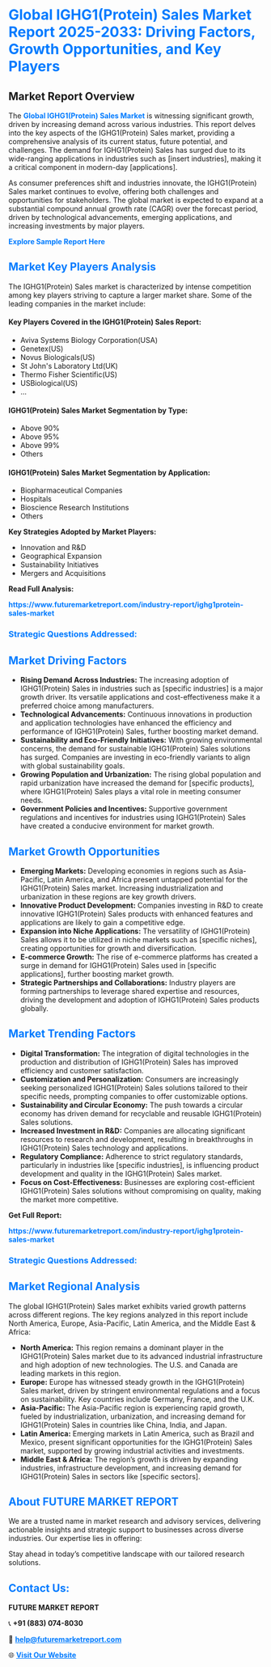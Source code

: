 <h1 style="color: #007BFF;">Global IGHG1(Protein) Sales Market Report 2025-2033: Driving Factors, Growth Opportunities, and Key Players</h1>

<section id="overview">
<h2>Market Report Overview</h2>
<p>The <a href="https://www.futuremarketreport.com/industry-report/ighg1protein-sales-market" style="color: #007BFF; text-decoration: none;"><strong>Global IGHG1(Protein) Sales Market</strong></a> is witnessing significant growth, driven by increasing demand across various industries. This report delves into the key aspects of the IGHG1(Protein) Sales market, providing a comprehensive analysis of its current status, future potential, and challenges. The demand for IGHG1(Protein) Sales has surged due to its wide-ranging applications in industries such as [insert industries], making it a critical component in modern-day [applications].</p>
<p>As consumer preferences shift and industries innovate, the IGHG1(Protein) Sales market continues to evolve, offering both challenges and opportunities for stakeholders. The global market is expected to expand at a substantial compound annual growth rate (CAGR) over the forecast period, driven by technological advancements, emerging applications, and increasing investments by major players.</p>
</section>

<section id="overview">
<p><a href="https://www.futuremarketreport.com/request-sample/reportId=109168" style="color: #007BFF; text-decoration: none;"><strong>Explore Sample Report Here</strong></a></p>
</section>

<section id="key-players">
<h2 style="color: #007BFF;">Market Key Players Analysis</h2>
<p>The IGHG1(Protein) Sales market is characterized by intense competition among key players striving to capture a larger market share. Some of the leading companies in the market include:</p>
<h4>Key Players Covered in the IGHG1(Protein) Sales Report:</h4>
<ul><li>Aviva Systems Biology Corporation(USA)</li><li>Genetex(US)</li><li>Novus Biologicals(US)</li><li>St John&#039;s Laboratory Ltd(UK)</li><li>Thermo Fisher Scientific(US)</li><li>USBiological(US)</li><li>...</li></ul>
<h4>IGHG1(Protein) Sales Market Segmentation by Type:</h4>
<ul><li>Above 90%</li><li>Above 95%</li><li>Above 99%</li><li>Others</li></ul>

<h4>IGHG1(Protein) Sales Market Segmentation by Application:</h4>
<ul><li>Biopharmaceutical Companies</li><li>Hospitals</li><li>Bioscience Research Institutions</li><li>Others</li></ul>
<p><strong>Key Strategies Adopted by Market Players:</strong></p>
<ul>
<li>Innovation and R&D</li>
<li>Geographical Expansion</li>
<li>Sustainability Initiatives</li>
<li>Mergers and Acquisitions</li>
</ul>
</section>

<section>
<p><strong>Read Full Analysis: </strong></p><a href="https://www.futuremarketreport.com/industry-report/ighg1protein-sales-market" style="color: #007BFF; text-decoration: none;"><strong>https://www.futuremarketreport.com/industry-report/ighg1protein-sales-market</strong></a>
<h3 style="color: #007BFF;">Strategic Questions Addressed:</h3>
</section>

<section id="driving-factors">
<h2 style="color: #007BFF;">Market Driving Factors</h2>
<ul>
<li><strong>Rising Demand Across Industries:</strong> The increasing adoption of IGHG1(Protein) Sales in industries such as [specific industries] is a major growth driver. Its versatile applications and cost-effectiveness make it a preferred choice among manufacturers.</li>
<li><strong>Technological Advancements:</strong> Continuous innovations in production and application technologies have enhanced the efficiency and performance of IGHG1(Protein) Sales, further boosting market demand.</li>
<li><strong>Sustainability and Eco-Friendly Initiatives:</strong> With growing environmental concerns, the demand for sustainable IGHG1(Protein) Sales solutions has surged. Companies are investing in eco-friendly variants to align with global sustainability goals.</li>
<li><strong>Growing Population and Urbanization:</strong> The rising global population and rapid urbanization have increased the demand for [specific products], where IGHG1(Protein) Sales plays a vital role in meeting consumer needs.</li>
<li><strong>Government Policies and Incentives:</strong> Supportive government regulations and incentives for industries using IGHG1(Protein) Sales have created a conducive environment for market growth.</li>
</ul>
</section>

<section id="growth-opportunities">
<h2 style="color: #007BFF;">Market Growth Opportunities</h2>
<ul>
<li><strong>Emerging Markets:</strong> Developing economies in regions such as Asia-Pacific, Latin America, and Africa present untapped potential for the IGHG1(Protein) Sales market. Increasing industrialization and urbanization in these regions are key growth drivers.</li>
<li><strong>Innovative Product Development:</strong> Companies investing in R&D to create innovative IGHG1(Protein) Sales products with enhanced features and applications are likely to gain a competitive edge.</li>
<li><strong>Expansion into Niche Applications:</strong> The versatility of IGHG1(Protein) Sales allows it to be utilized in niche markets such as [specific niches], creating opportunities for growth and diversification.</li>
<li><strong>E-commerce Growth:</strong> The rise of e-commerce platforms has created a surge in demand for IGHG1(Protein) Sales used in [specific applications], further boosting market growth.</li>
<li><strong>Strategic Partnerships and Collaborations:</strong> Industry players are forming partnerships to leverage shared expertise and resources, driving the development and adoption of IGHG1(Protein) Sales products globally.</li>
</ul>
</section>

<section id="trending-factors">
<h2 style="color: #007BFF;">Market Trending Factors</h2>
<ul>
<li><strong>Digital Transformation:</strong> The integration of digital technologies in the production and distribution of IGHG1(Protein) Sales has improved efficiency and customer satisfaction.</li>
<li><strong>Customization and Personalization:</strong> Consumers are increasingly seeking personalized IGHG1(Protein) Sales solutions tailored to their specific needs, prompting companies to offer customizable options.</li>
<li><strong>Sustainability and Circular Economy:</strong> The push towards a circular economy has driven demand for recyclable and reusable IGHG1(Protein) Sales solutions.</li>
<li><strong>Increased Investment in R&D:</strong> Companies are allocating significant resources to research and development, resulting in breakthroughs in IGHG1(Protein) Sales technology and applications.</li>
<li><strong>Regulatory Compliance:</strong> Adherence to strict regulatory standards, particularly in industries like [specific industries], is influencing product development and quality in the IGHG1(Protein) Sales market.</li>
<li><strong>Focus on Cost-Effectiveness:</strong> Businesses are exploring cost-efficient IGHG1(Protein) Sales solutions without compromising on quality, making the market more competitive.</li>
</ul>
</section>

<section>
<p><strong>Get Full Report: </strong></p><a href="https://www.futuremarketreport.com/industry-report/ighg1protein-sales-market" style="color: #007BFF; text-decoration: none;"><strong>https://www.futuremarketreport.com/industry-report/ighg1protein-sales-market</strong></a>
<h3 style="color: #007BFF;">Strategic Questions Addressed:</h3>
</section>


<section id="regional-analysis">
<h2 style="color: #007BFF;">Market Regional Analysis</h2>
<p>The global IGHG1(Protein) Sales market exhibits varied growth patterns across different regions. The key regions analyzed in this report include North America, Europe, Asia-Pacific, Latin America, and the Middle East & Africa:</p>
<ul>
<li><strong>North America:</strong> This region remains a dominant player in the IGHG1(Protein) Sales market due to its advanced industrial infrastructure and high adoption of new technologies. The U.S. and Canada are leading markets in this region.</li>
<li><strong>Europe:</strong> Europe has witnessed steady growth in the IGHG1(Protein) Sales market, driven by stringent environmental regulations and a focus on sustainability. Key countries include Germany, France, and the U.K.</li>
<li><strong>Asia-Pacific:</strong> The Asia-Pacific region is experiencing rapid growth, fueled by industrialization, urbanization, and increasing demand for IGHG1(Protein) Sales in countries like China, India, and Japan.</li>
<li><strong>Latin America:</strong> Emerging markets in Latin America, such as Brazil and Mexico, present significant opportunities for the IGHG1(Protein) Sales market, supported by growing industrial activities and investments.</li>
<li><strong>Middle East & Africa:</strong> The region’s growth is driven by expanding industries, infrastructure development, and increasing demand for IGHG1(Protein) Sales in sectors like [specific sectors].</li>
</ul>
</section>

<footer>
<h2 style="color: #007BFF;">About FUTURE MARKET REPORT</h2>
<p>We are a trusted name in market research and advisory services, delivering actionable insights and strategic support to businesses across diverse industries. Our expertise lies in offering:</p>

<p>Stay ahead in today’s competitive landscape with our tailored research solutions.</p>

<h2 style="color: #007BFF;">Contact Us:</h2>
<p><strong>FUTURE MARKET REPORT</strong></p>
<p>📞 <strong>+91 (883) 074-8030</strong></p>
<p>📧 <strong><a href="mailto:help@futuremarketreport.com" style="color: #007BFF;">help@futuremarketreport.com</a></strong></p>
<p>🌐 <strong><a href="https://www.futuremarketreport.com/" style="color: #007BFF;">Visit Our Website</a></strong></p>
</footer>